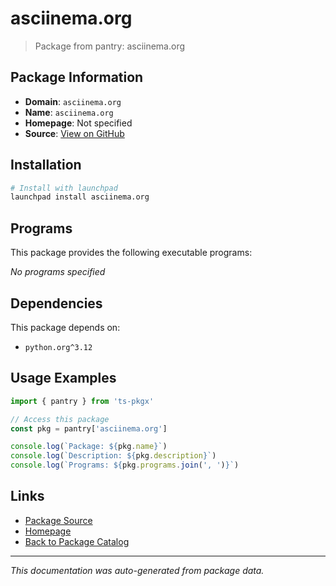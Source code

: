 # asciinema.org

> Package from pantry: asciinema.org

## Package Information

- **Domain**: `asciinema.org`
- **Name**: `asciinema.org`
- **Homepage**: Not specified
- **Source**: [View on GitHub](https://github.com/pkgxdev/pantry/tree/main/projects/asciinema.org/package.yml)

## Installation

```bash
# Install with launchpad
launchpad install asciinema.org
```

## Programs

This package provides the following executable programs:

*No programs specified*

## Dependencies

This package depends on:

- `python.org^3.12`

## Usage Examples

```typescript
import { pantry } from 'ts-pkgx'

// Access this package
const pkg = pantry['asciinema.org']

console.log(`Package: ${pkg.name}`)
console.log(`Description: ${pkg.description}`)
console.log(`Programs: ${pkg.programs.join(', ')}`)
```

## Links

- [Package Source](https://github.com/pkgxdev/pantry/tree/main/projects/asciinema.org/package.yml)
- [Homepage](#)
- [Back to Package Catalog](../../package-catalog.md)

---

*This documentation was auto-generated from package data.*
